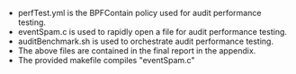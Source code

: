 * perfTest.yml is the BPFContain policy used for audit performance testing.
* eventSpam.c is used to rapidly open a file for audit performance testing.
* auditBenchmark.sh is used to orchestrate audit performance testing.
* The above files are contained in the final report in the appendix.
* The provided makefile compiles "eventSpam.c"